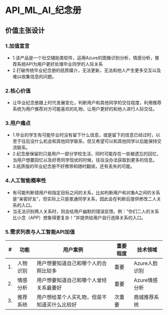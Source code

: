 # API_ML_AI_纪念册
## 价值主张设计
### 1.加值宣言
- 1.该产品是一个社交辅助类软件，运用Azure的图像识别分析，情感分析，推荐系统API为用户更好处理毕业同学的人际关系
- 2.打破传统毕业纪念册的纸质媒介，无法更新，无法和他人产生更多交互以及难以收集信息的问题。
### 2.核心价值
- 让毕业纪念册跟上时代发展变化，判断用户和其他同学的交往程度，利用推荐系统为用户推荐对方可能喜欢的礼物，让用户更好的和他人进行人际交往。
### 3.用户痛点
- 1.毕业的学生有可能毕业时没有留下什么信息，或是留下的信息已经过时，以至于往后没什么机会和其他同学联系，但又希望可以和其他同学以后能保持交流联系。
- 2.纪念册保留的只是用户一部分学校生活，同时可能存在一些被遗忘的回忆，当用户想要回忆以及好奇同学现状的时候，往往没办法获取到更多的信息。
- 3.纸质版的毕业纪念册不好携带和随时翻阅，还有丢失的可能。
### 4.人工智能概率性
- 有可能判断错用户和指定目标之间的关系，比如判断用户和对象A之间的关系是“亲密好友”，但实际上只是普通同学关系，因此会在判断后提供修改二人关系的入口。
- 当无法识别两人关系时，则会给用户幽默的错误反馈。例：“你们二人的关系比小念（APP）想象得更复杂！”并提供给用户自行选择关系的入口。
### 5.需求列表与人工智能API加值
|#|功能|用户案例|重要程度|技术领域|
| ---------- | --- | --- | --- |--- |
|1.|人物识别|用户想要知道自己和哪个人的合照比较多|重要|Azure人脸识别|
|2.|情感分析|用户想要知道自己和哪个人曾经关系最要好|重要|Azure情感分析|
|3.|推荐系统|用户想给某个人买礼物，但是不知道买什么比较好|次重要|商城推荐系统|
